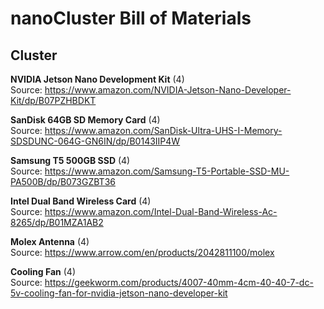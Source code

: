 # nanoCluster Bill of Materials

## Cluster

**NVIDIA Jetson Nano Development Kit** (4)<br>
Source: <a href="https://www.amazon.com/NVIDIA-Jetson-Nano-Developer-Kit/dp/B07PZHBDKT">https://www.amazon.com/NVIDIA-Jetson-Nano-Developer-Kit/dp/B07PZHBDKT</a><br>

**SanDisk 64GB SD Memory Card** (4)<br>
Source: <a href="https://www.amazon.com/SanDisk-Ultra-UHS-I-Memory-SDSDUNC-064G-GN6IN/dp/B0143IIP4W">https://www.amazon.com/SanDisk-Ultra-UHS-I-Memory-SDSDUNC-064G-GN6IN/dp/B0143IIP4W</a><br>

**Samsung T5 500GB SSD** (4)<br>
Source: <a href="https://www.amazon.com/Samsung-T5-Portable-SSD-MU-PA500B/dp/B073GZBT36">https://www.amazon.com/Samsung-T5-Portable-SSD-MU-PA500B/dp/B073GZBT36</a><br>

**Intel Dual Band Wireless Card** (4)<br>
Source: <a href="https://www.amazon.com/Intel-Dual-Band-Wireless-Ac-8265/dp/B01MZA1AB2">https://www.amazon.com/Intel-Dual-Band-Wireless-Ac-8265/dp/B01MZA1AB2</a><br>

**Molex Antenna** (4)<br>
Source: <a href="https://www.arrow.com/en/products/2042811100/molex">https://www.arrow.com/en/products/2042811100/molex</a><br>

**Cooling Fan** (4)<br>
Source: <a href="https://geekworm.com/products/4007-40mm-4cm-40-40-7-dc-5v-cooling-fan-for-nvidia-jetson-nano-developer-kit">https://geekworm.com/products/4007-40mm-4cm-40-40-7-dc-5v-cooling-fan-for-nvidia-jetson-nano-developer-kit</a><br>
